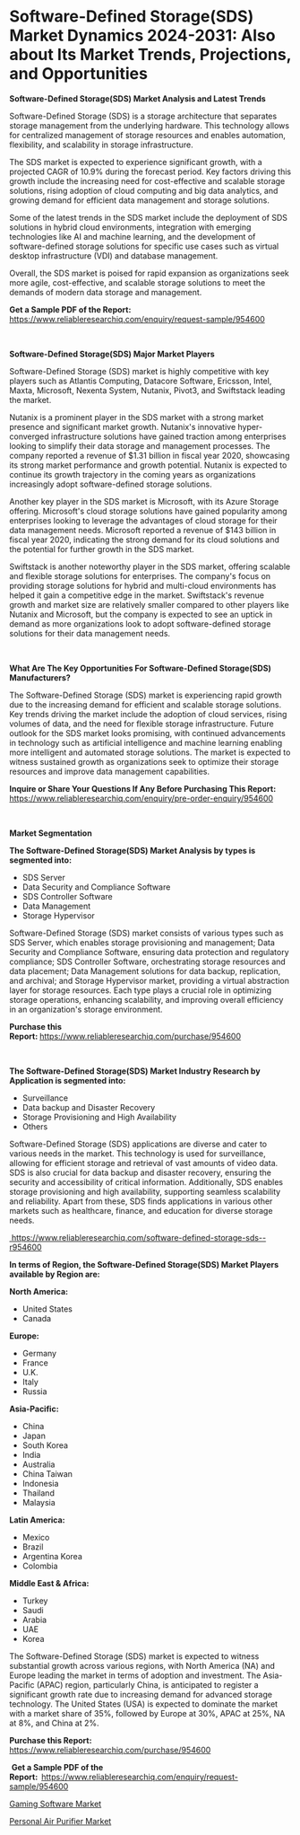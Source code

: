 <p><h1>Software-Defined Storage(SDS) Market Dynamics 2024-2031: Also about Its Market Trends, Projections, and Opportunities</h1></p><p><strong>Software-Defined Storage(SDS) Market Analysis and Latest Trends</strong></p>
<p><p>Software-Defined Storage (SDS) is a storage architecture that separates storage management from the underlying hardware. This technology allows for centralized management of storage resources and enables automation, flexibility, and scalability in storage infrastructure.</p><p>The SDS market is expected to experience significant growth, with a projected CAGR of 10.9% during the forecast period. Key factors driving this growth include the increasing need for cost-effective and scalable storage solutions, rising adoption of cloud computing and big data analytics, and growing demand for efficient data management and storage solutions.</p><p>Some of the latest trends in the SDS market include the deployment of SDS solutions in hybrid cloud environments, integration with emerging technologies like AI and machine learning, and the development of software-defined storage solutions for specific use cases such as virtual desktop infrastructure (VDI) and database management.</p><p>Overall, the SDS market is poised for rapid expansion as organizations seek more agile, cost-effective, and scalable storage solutions to meet the demands of modern data storage and management.</p></p>
<p><strong>Get a Sample PDF of the Report:&nbsp;</strong> <a href="https://www.reliableresearchiq.com/enquiry/request-sample/954600">https://www.reliableresearchiq.com/enquiry/request-sample/954600</a></p>
<p>&nbsp;</p>
<p><strong>Software-Defined Storage(SDS) Major Market Players</strong></p>
<p><p>Software-Defined Storage (SDS) market is highly competitive with key players such as Atlantis Computing, Datacore Software, Ericsson, Intel, Maxta, Microsoft, Nexenta System, Nutanix, Pivot3, and Swiftstack leading the market.</p><p>Nutanix is a prominent player in the SDS market with a strong market presence and significant market growth. Nutanix's innovative hyper-converged infrastructure solutions have gained traction among enterprises looking to simplify their data storage and management processes. The company reported a revenue of $1.31 billion in fiscal year 2020, showcasing its strong market performance and growth potential. Nutanix is expected to continue its growth trajectory in the coming years as organizations increasingly adopt software-defined storage solutions.</p><p>Another key player in the SDS market is Microsoft, with its Azure Storage offering. Microsoft's cloud storage solutions have gained popularity among enterprises looking to leverage the advantages of cloud storage for their data management needs. Microsoft reported a revenue of $143 billion in fiscal year 2020, indicating the strong demand for its cloud solutions and the potential for further growth in the SDS market.</p><p>Swiftstack is another noteworthy player in the SDS market, offering scalable and flexible storage solutions for enterprises. The company's focus on providing storage solutions for hybrid and multi-cloud environments has helped it gain a competitive edge in the market. Swiftstack's revenue growth and market size are relatively smaller compared to other players like Nutanix and Microsoft, but the company is expected to see an uptick in demand as more organizations look to adopt software-defined storage solutions for their data management needs.</p></p>
<p>&nbsp;</p>
<p><strong>What Are The Key Opportunities For Software-Defined Storage(SDS) Manufacturers?</strong></p>
<p><p>The Software-Defined Storage (SDS) market is experiencing rapid growth due to the increasing demand for efficient and scalable storage solutions. Key trends driving the market include the adoption of cloud services, rising volumes of data, and the need for flexible storage infrastructure. Future outlook for the SDS market looks promising, with continued advancements in technology such as artificial intelligence and machine learning enabling more intelligent and automated storage solutions. The market is expected to witness sustained growth as organizations seek to optimize their storage resources and improve data management capabilities.</p></p>
<p><strong>Inquire or Share Your Questions If Any Before Purchasing This Report:</strong> <a href="https://www.reliableresearchiq.com/enquiry/pre-order-enquiry/954600">https://www.reliableresearchiq.com/enquiry/pre-order-enquiry/954600</a></p>
<p>&nbsp;</p>
<p><strong>Market Segmentation</strong></p>
<p><strong>The Software-Defined Storage(SDS) Market Analysis by types is segmented into:</strong></p>
<p><ul><li>SDS Server</li><li>Data Security and Compliance Software</li><li>SDS Controller Software</li><li>Data Management</li><li>Storage Hypervisor</li></ul></p>
<p><p>Software-Defined Storage (SDS) market consists of various types such as SDS Server, which enables storage provisioning and management; Data Security and Compliance Software, ensuring data protection and regulatory compliance; SDS Controller Software, orchestrating storage resources and data placement; Data Management solutions for data backup, replication, and archival; and Storage Hypervisor market, providing a virtual abstraction layer for storage resources. Each type plays a crucial role in optimizing storage operations, enhancing scalability, and improving overall efficiency in an organization's storage environment.</p></p>
<p><strong>Purchase this Report:&nbsp;</strong><a href="https://www.reliableresearchiq.com/purchase/954600">https://www.reliableresearchiq.com/purchase/954600</a></p>
<p>&nbsp;</p>
<p><strong>The Software-Defined Storage(SDS) Market Industry Research by Application is segmented into:</strong></p>
<p><ul><li>Surveillance</li><li>Data backup and Disaster Recovery</li><li>Storage Provisioning and High Availability</li><li>Others</li></ul></p>
<p><p>Software-Defined Storage (SDS) applications are diverse and cater to various needs in the market. This technology is used for surveillance, allowing for efficient storage and retrieval of vast amounts of video data. SDS is also crucial for data backup and disaster recovery, ensuring the security and accessibility of critical information. Additionally, SDS enables storage provisioning and high availability, supporting seamless scalability and reliability. Apart from these, SDS finds applications in various other markets such as healthcare, finance, and education for diverse storage needs.</p></p>
<p><a href="https://www.reliableresearchiq.com/software-defined-storage-sds--r954600">&nbsp;https://www.reliableresearchiq.com/software-defined-storage-sds--r954600</a></p>
<p><strong>In terms of Region, the Software-Defined Storage(SDS) Market Players available by Region are:</strong></p>
<p>
    <p> <strong> North America: </strong>
        <ul>
            <li>United States</li>
            <li>Canada</li>
        </ul>
        </p> 
    <p> <strong> Europe: </strong>
        <ul>
            <li>Germany</li>
            <li>France</li>
            <li>U.K.</li>
            <li>Italy</li>
            <li>Russia</li>
        </ul>
        </p> 
    <p> <strong> Asia-Pacific: </strong>
        <ul>
            <li>China</li>
            <li>Japan</li>
            <li>South Korea</li>
            <li>India</li>
            <li>Australia</li>
            <li>China Taiwan</li>
            <li>Indonesia</li>
            <li>Thailand</li>
            <li>Malaysia</li>
        </ul>
        </p> 
    <p> <strong> Latin America: </strong>
        <ul>
            <li>Mexico</li>
            <li>Brazil</li>
            <li>Argentina Korea</li>
            <li>Colombia</li>
        </ul>
        </p> 
    <p> <strong> Middle East & Africa: </strong>
        <ul>
            <li>Turkey</li>
            <li>Saudi</li>
            <li>Arabia</li>
            <li>UAE</li>
            <li>Korea</li>
        </ul>
    </p>
    </p>
<p><p>The Software-Defined Storage (SDS) market is expected to witness substantial growth across various regions, with North America (NA) and Europe leading the market in terms of adoption and investment. The Asia-Pacific (APAC) region, particularly China, is anticipated to register a significant growth rate due to increasing demand for advanced storage technology. The United States (USA) is expected to dominate the market with a market share of 35%, followed by Europe at 30%, APAC at 25%, NA at 8%, and China at 2%.</p></p>
<p><strong>Purchase this Report: </strong><a href="https://www.reliableresearchiq.com/purchase/954600">https://www.reliableresearchiq.com/purchase/954600</a></p>
<p>&nbsp;<strong>Get a Sample PDF of the Report:&nbsp;&nbsp;</strong><a href="https://www.reliableresearchiq.com/enquiry/request-sample/954600">https://www.reliableresearchiq.com/enquiry/request-sample/954600</a></p>
<p><strong></strong></p>
<p><p><a href="https://github.com/alexxisgm/Market-Research-Report-List-1/blob/main/gaming-software-market.md">Gaming Software Market</a></p><p><a href="https://view.publitas.com/reportprime-1/personal-air-purifier-market-research-report-includes-analysis-on-market-size-share-and-growth-rate-at-4-4-cagr-forecasted-from-2024-to-2031/">Personal Air Purifier Market</a></p></p>